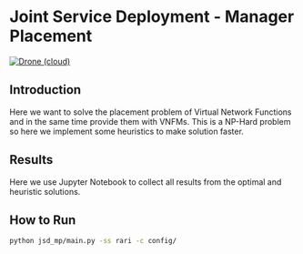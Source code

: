 # Joint Service Deployment - Manager Placement

[![Drone (cloud)](https://img.shields.io/drone/build/reinnet/jsd-mp.svg?style=flat-square&logo=drone)](https://cloud.drone.io/reinnet/jsd-mp)

## Introduction

Here we want to solve the placement problem of Virtual Network Functions and in the same time
provide them with VNFMs. This is a NP-Hard problem so here we implement some heuristics to make
solution faster.

## Results

Here we use Jupyter Notebook to collect all results from the optimal and heuristic solutions.

## How to Run

```sh
python jsd_mp/main.py -ss rari -c config/
```
